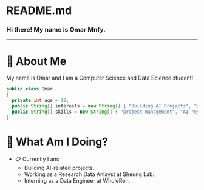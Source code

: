 # README.md

### Hi there! My name is Omar Mnfy.
-----
# :postbox: About Me
My name is Omar and I am a Computer Science and Data Science student!

```java
public class Omar
{
  private int age = 18;
  public String[] interests = new String[] { "Building AI Projects", "Writing Stories", "Networking and Mentorship" };
  public String[] skills = new String[] { "project management", "AI research", "data analystics", "data visualization" };
}
```

# :round_pushpin: What Am I Doing?
- :clipboard: Currently I am:
  - Building AI-related projects.
  - Working as a Research Data Anlayst at Sheung Lab.
  - Interning as a Data Engineer at WholeRen.
